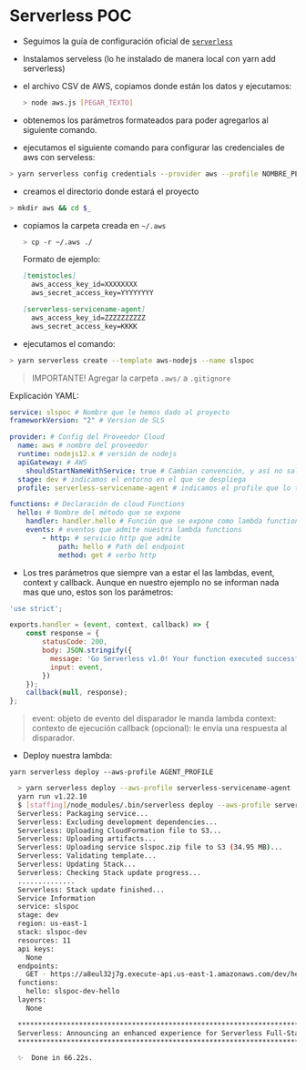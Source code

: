 # Serverless POC

- Seguimos la guía de configuración oficial de [`serverless`](https://www.serverless.com/framework/docs/providers/aws/guide/credentials#sign-up-for-an-aws-account)
- Instalamos serveless (lo he instalado de manera local con yarn add serverless)
- el archivo CSV de AWS, copiamos donde están los datos y ejecutamos:
  
  ```bash
  > node aws.js [PEGAR_TEXTO]
  ```

- obtenemos los parámetros formateados para poder agregarlos al siguiente comando.
- ejecutamos el siguiente comando para configurar las credenciales de aws con serveless:

```bash
> yarn serverless config credentials --provider aws --profile NOMBRE_PERFIL_CREADO --key CLAVE_DEL_PERFIL_CREADO --secret SECRETO_PERFIL_CREADO
```

- creamos el directorio donde estará el proyecto

```bash
> mkdir aws && cd $_
```

- copiamos la carpeta creada en `~/.aws`
  
  ```bash
  > cp -r ~/.aws ./
  ```

  Formato de ejemplo:

  ```md
  [temistocles]
    aws_access_key_id=XXXXXXXX
    aws_secret_access_key=YYYYYYYY

  [serverless-servicename-agent]
    aws_access_key_id=ZZZZZZZZZZ
    aws_secret_access_key=KKKK
  ```

- ejecutamos el comando:

```bash
> yarn serverless create --template aws-nodejs --name slspoc
```

> IMPORTANTE!
> Agregar la carpeta `.aws/` a `.gitignore`

Explicación YAML:

```yaml
service: slspoc # Nombre que le hemos dado al proyecto
frameworkVersion: "2" # Version de SLS

provider: # Config del Proveedor Cloud
  name: aws # nombre del proveedor
  runtime: nodejs12.x # versión de nodejs
  apiGateway: # AWS
    shouldStartNameWithService: true # Cambian convención, y así no sale warning
  stage: dev # indicamos el entorno en el que se despliega
  profile: serverless-servicename-agent # indicamos el profile que lo tiene que ejecutar, si tenemos más de uno

functions: # Declaración de cloud Functions
  hello: # Nombre del método que se expone
    handler: handler.hello # Función que se expone como lambda function
    events: # eventos que admite nuestra lambda functions
        - http: # servicio http que admite
            path: hello # Path del endpoint
            method: get # verbo http
```

- Los tres parámetros que siempre van a estar el las lambdas, event, context y callback. Aunque en nuestro ejemplo no se informan nada mas que uno, estos son los parámetros:

```js
'use strict';

exports.handler = (event, context, callback) => {
    const response = {
        statusCode: 200,
        body: JSON.stringify({
          message: 'Go Serverless v1.0! Your function executed successfully!, Hello Word!',
          input: event,
        })
    });
    callback(null, response);
};
```

> event: objeto de evento del disparador le manda lambda
> context: contexto de ejecución
> callback (opcional): le envía una respuesta al disparador.

- Deploy nuestra lambda:

`yarn serverless deploy --aws-profile AGENT_PROFILE`

```bash
  > yarn serverless deploy --aws-profile serverless-servicename-agent
  yarn run v1.22.10
  $ [staffing]/node_modules/.bin/serverless deploy --aws-profile serverless-servicename-agent
  Serverless: Packaging service...
  Serverless: Excluding development dependencies...
  Serverless: Uploading CloudFormation file to S3...
  Serverless: Uploading artifacts...
  Serverless: Uploading service slspoc.zip file to S3 (34.95 MB)...
  Serverless: Validating template...
  Serverless: Updating Stack...
  Serverless: Checking Stack update progress...
  ..............
  Serverless: Stack update finished...
  Service Information
  service: slspoc
  stage: dev
  region: us-east-1
  stack: slspoc-dev
  resources: 11
  api keys:
    None
  endpoints:
    GET - https://a8eul32j7g.execute-api.us-east-1.amazonaws.com/dev/hello
  functions:
    hello: slspoc-dev-hello
  layers:
    None

  ********************************************************************************************************************************************
  Serverless: Announcing an enhanced experience for Serverless Full-Stack Applications: https://github.com/serverless-components/fullstack-app
  ********************************************************************************************************************************************

  ✨  Done in 66.22s.
```
